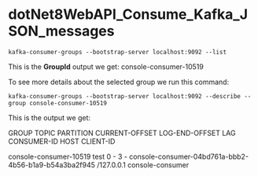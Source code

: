 # dotNet8WebAPI_Consume_Kafka_JSON_messages

```
kafka-consumer-groups --bootstrap-server localhost:9092 --list
```

This is the  **GroupId** output we get: console-consumer-10519

To see more details about the selected group we run this command:

```
kafka-consumer-groups --bootstrap-server localhost:9092 --describe --group console-consumer-10519
```

This is the output we get:

GROUP                  TOPIC           PARTITION  CURRENT-OFFSET  LOG-END-OFFSET  LAG             CONSUMER-ID                                           HOST            CLIENT-ID

console-consumer-10519 test            0          -               3               -               console-consumer-04bd761a-bbb2-4b56-b1a9-b54a3ba2f945 /127.0.0.1      console-consumer

